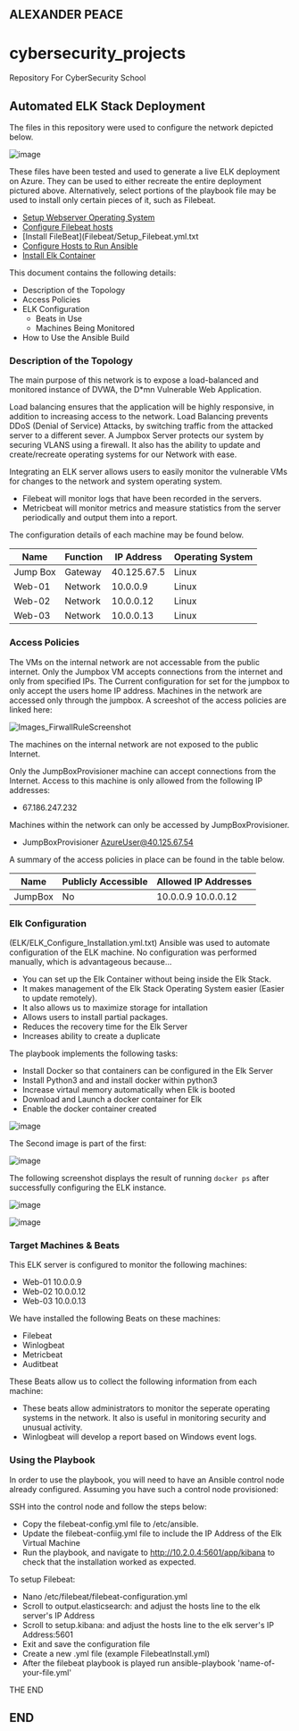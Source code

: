 ## ALEXANDER PEACE

# cybersecurity_projects
Repository For CyberSecurity School
## Automated ELK Stack Deployment

The files in this repository were used to configure the network depicted below.

![image](https://user-images.githubusercontent.com/50026505/94481447-f14bdb00-0194-11eb-9e22-791b47448d3d.png)



These files have been tested and used to generate a live ELK deployment on Azure. They can be used to either recreate the entire deployment pictured above. Alternatively, select portions of the playbook file may be used to install only certain pieces of it, such as Filebeat.
- [Setup Webserver Operating System](Ansible/Pentesting.yml.txt)
- [Configure Filebeat hosts](Filebeat/Filebeat_Configure_Installation.yml.txt)
- [Install FileBeat](Filebeat/Setup_Filebeat.yml.txt
- [Configure Hosts to Run Ansible](Ansible/HOSTS_File.yml.txt)
- [Install Elk Container](Elk/ELK_Configure_Installation.yml.txt)
  

This document contains the following details:
- Description of the Topology
- Access Policies
- ELK Configuration
  - Beats in Use
  - Machines Being Monitored
- How to Use the Ansible Build


### Description of the Topology

The main purpose of this network is to expose a load-balanced and monitored instance of DVWA, the D*mn Vulnerable Web Application.

Load balancing ensures that the application will be highly responsive, in addition to increasing access to the network.
Load Balancing prevents DDoS (Denial of Service) Attacks, by switching traffic from the attacked server to a different sever. 
A Jumpbox Server protects our system by securing VLANS using a firewall. It also has the ability to update and create/recreate operating systems for our Network with ease. 

Integrating an ELK server allows users to easily monitor the vulnerable VMs for changes to the network and system operating system.
- Filebeat will monitor logs that have been recorded in the servers.
- Metricbeat will monitor metrics and measure statistics from the server periodically and output them into a report. 

The configuration details of each machine may be found below.


| Name     | Function | IP Address | Operating System |
|----------|----------|------------|------------------|
| Jump Box | Gateway  |40.125.67.5 | Linux            |
| Web-01   | Network  | 10.0.0.9   | Linux            |
| Web-02   | Network  | 10.0.0.12  | Linux            |
| Web-03   | Network  | 10.0.0.13  | Linux            |

### Access Policies

The VMs on the internal network are not accessable from the public internet.
Only the Jumpbox VM accepts connections from the internet and only from specified IPs.
The Current configuration for set for the jumpbox to only accept the users home IP address.
Machines in the network are accessed only through the jumpbox.
A screeshot of the access policies are linked here:

![Images_FirwallRuleScreenshot](https://user-images.githubusercontent.com/50026505/94484794-3a525e00-019a-11eb-9c45-04aa91de2cef.JPG)

The machines on the internal network are not exposed to the public Internet. 

Only the JumpBoxProvisioner machine can accept connections from the Internet. Access to this machine is only allowed from the following IP addresses:
- 67.186.247.232

Machines within the network can only be accessed by JumpBoxProvisioner.
- JumpBoxProvisioner AzureUser@40.125.67.54

A summary of the access policies in place can be found in the table below.

| Name     | Publicly Accessible | Allowed IP Addresses |
|----------|---------------------|----------------------|
| JumpBox  | No                  | 10.0.0.9 10.0.0.12   |
                                                     
                                                     

### Elk Configuration
(ELK/ELK_Configure_Installation.yml.txt)
Ansible was used to automate configuration of the ELK machine. No configuration was performed manually, which is advantageous because...
- You can set up the Elk Container without being inside the Elk Stack. 
- It makes management of the Elk Stack Operating System easier (Easier to update remotely). 
- It also allows us to maximize storage for intallation
- Allows users to install partial packages.
- Reduces the recovery time for the Elk Server 
- Increases ability to create a duplicate

The playbook implements the following tasks:
- Install Docker so that containers can be configured in the Elk Server
- Install Python3 and and install docker within python3
- Increase virtaul memory automatically when Elk is booted
- Download and Launch a docker container for Elk
- Enable the docker container created

![image](https://user-images.githubusercontent.com/50026505/94483863-c6638600-0198-11eb-9b27-5df24d7551d5.png)

The Second image is part of the first:

![image](https://user-images.githubusercontent.com/50026505/94483883-cfecee00-0198-11eb-8a75-8960d23302eb.png)


The following screenshot displays the result of running `docker ps` after successfully configuring the ELK instance.

![image](https://user-images.githubusercontent.com/50026505/94483939-e430eb00-0198-11eb-8da9-a58c1b0ac667.png)

![image](https://user-images.githubusercontent.com/50026505/94483953-e98e3580-0198-11eb-9138-f4fdf725447e.png)

### Target Machines & Beats

This ELK server is configured to monitor the following machines:
- Web-01 10.0.0.9
- Web-02 10.0.0.12
- Web-03 10.0.0.13

We have installed the following Beats on these machines:
- Filebeat 
- Winlogbeat
- Metricbeat
- Auditbeat

These Beats allow us to collect the following information from each machine:
- These beats allow administrators to monitor the seperate operating systems in the network. It also is useful in monitoring security and unusual activity. 
- Winlogbeat will develop a report based on Windows event logs.

### Using the Playbook
In order to use the playbook, you will need to have an Ansible control node already configured. Assuming you have such a control node provisioned: 

SSH into the control node and follow the steps below:
- Copy the filebeat-config.yml file to /etc/ansible.
- Update the filebeat-confiig.yml file to include the IP Address of the Elk Virtual Machine
- Run the playbook, and navigate to http://10.2.0.4:5601/app/kibana to check that the installation worked as expected.

To setup Filebeat:
- Nano /etc/filebeat/filebeat-configuration.yml
- Scroll to output.elasticsearch: and adjust the hosts line to the elk server's IP Address
- Scroll to setup.kibana: and adjust the hosts line to the elk server's IP Address:5601
- Exit and save the configuration file
- Create a new .yml file (example FilebeatInstall.yml)
- After the filebeat playbook is played run ansible-playbook 'name-of-your-file.yml'


THE END

## END ##
